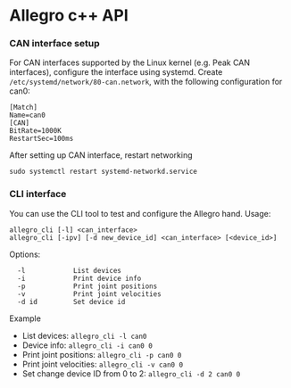 # Allegro c++ API

### CAN interface setup

For CAN interfaces supported by the Linux kernel (e.g. Peak CAN interfaces), configure the interface using systemd.
Create `/etc/systemd/network/80-can.network`, with the following configuration for can0:

```
[Match]
Name=can0
[CAN]
BitRate=1000K
RestartSec=100ms
```

After setting up CAN interface, restart networking

```
sudo systemctl restart systemd-networkd.service
```

### CLI interface

You can use the CLI tool to test and configure the Allegro hand.
Usage:
```
allegro_cli [-l] <can_interface>
allegro_cli [-ipv] [-d new_device_id] <can_interface> [<device_id>]
```

Options:
```
  -l            List devices
  -i            Print device info
  -p            Print joint positions
  -v            Print joint velocities
  -d id         Set device id
```

Example
 - List devices: `allegro_cli -l can0`
 - Device info: `allegro_cli -i can0 0`
 - Print joint positions: `allegro_cli -p can0 0`
 - Print joint velocities: `allegro_cli -v can0 0`
 - Set change device ID from 0 to 2: `allegro_cli -d 2 can0 0`